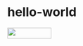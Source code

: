 # hello-world
<a href="https://linkedin.com/in/gustavomathius" target="_blank">
  <img src="https://upload.wikimedia.org/wikipedia/commons/thumb/0/01/LinkedIn_Logo.svg/1200px-LinkedIn_Logo.svg.png" width="100" height="25">
</a>
